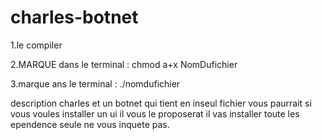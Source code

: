 # charles-botnet

1.le compiler

2.MARQUE dans le terminal : chmod a+x NomDufichier

3.marque ans le terminal : ./nomdufichier

description
charles et un botnet qui tient en inseul fichier vous paurrait si vous voules installer un ui il vous le proposerat
il vas installer toute les ependence seule ne vous inquete pas.
